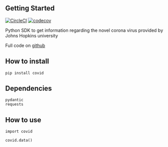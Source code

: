 ## Getting Started

[![CircleCI](https://circleci.com/gh/ahmednafies/covid.svg?style=shield)](https://circleci.com/gh/ahmednafies/covid) [![codecov](https://codecov.io/gh/ahmednafies/covid/branch/master/graph/badge.svg)](https://codecov.io/gh/ahmednafies/covid)

Python SDK to get information regarding the novel corona virus provided by Johns Hopkins university

Full code on [github](https://github.com/ahmednafies/covid)

## How to install

    pip install covid

## Dependencies

    pydantic
    requests

## How to use

    import covid

    covid.data()
